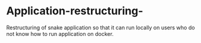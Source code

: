 # Application-restructuring-
Restructuring of snake application so that it can run locally on users who do not know how to run application on docker. 
